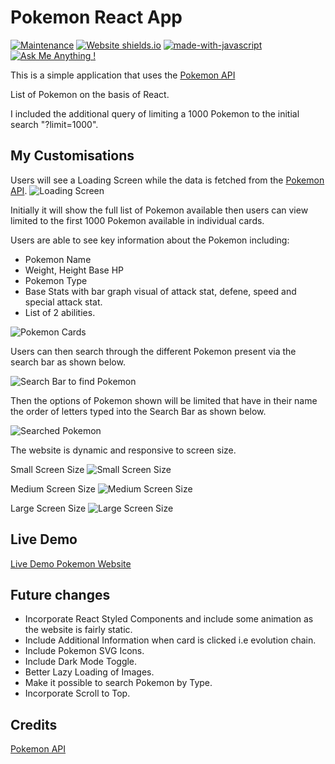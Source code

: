 # Pokemon React App

[![Maintenance](https://img.shields.io/badge/Maintained%3F-yes-green.svg)](https://GitHub.com/Naereen/StrapDown.js/graphs/commit-activity)
[![Website shields.io](https://img.shields.io/website-up-down-green-red/http/shields.io.svg)](http://shields.io/)
[![made-with-javascript](https://img.shields.io/badge/Made%20with-JavaScript-1f425f.svg)](https://www.javascript.com)
[![Ask Me Anything !](https://img.shields.io/badge/Ask%20me-anything-1abc9c.svg)](https://GitHub.com/Naereen/ama)

This is a simple application that uses the [Pokemon API](https://pokeapi.co/docs/v2)

List of Pokemon on the basis of React.

I included the additional query of limiting a 1000 Pokemon to the initial search "?limit=1000".

## My Customisations

Users will see a Loading Screen while the data is fetched from the [Pokemon API](https://pokeapi.co/docs/v2).
![Loading Screen](./src/img/LoadingScreen.png)

Initially it will show the full list of Pokemon available then users can view limited to the first 1000 Pokemon available in individual cards.

Users are able to see key information about the Pokemon including:

- Pokemon Name
- Weight, Height Base HP
- Pokemon Type
- Base Stats with bar graph visual of attack stat, defene, speed and special attack stat.
- List of 2 abilities.

![Pokemon Cards](./src/img/pokemonCards.png)

Users can then search through the different Pokemon present via the search bar as shown below.

![Search Bar to find Pokemon](./src/img/searchBarPokemon.png)

Then the options of Pokemon shown will be limited that have in their name the order of letters typed into the Search Bar as shown below.

![Searched Pokemon](./src/img/PokemonSearched.png)

The website is dynamic and responsive to screen size.

Small Screen Size
![Small Screen Size](./src/img/ScreenSizeSmall.png)

Medium Screen Size
![Medium Screen Size](./src/img/ScreenSizeMedium.png)

Large Screen Size
![Large Screen Size](./src/img/ScreenSizeLarge.png)

## Live Demo

[Live Demo Pokemon Website](https://pokemon-data-react.netlify.app/)

## Future changes

- Incorporate React Styled Components and include some animation as the website is fairly static.
- Include Additional Information when card is clicked i.e evolution chain.
- Include Pokemon SVG Icons.
- Include Dark Mode Toggle.
- Better Lazy Loading of Images.
- Make it possible to search Pokemon by Type.
- Incorporate Scroll to Top.

## Credits

[Pokemon API](https://pokeapi.co/docs/v2)
